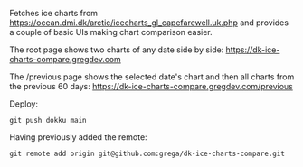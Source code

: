 Fetches ice charts from https://ocean.dmi.dk/arctic/icecharts_gl_capefarewell.uk.php and provides a couple of basic UIs making chart comparison easier.

The root page shows two charts of any date side by side: https://dk-ice-charts-compare.gregdev.com

The /previous page shows the selected date's chart and then all charts from the previous 60 days: https://dk-ice-charts-compare.gregdev.com/previous

Deploy:

```
git push dokku main
```

Having previously added the remote:

```
git remote add origin git@github.com:grega/dk-ice-charts-compare.git
```
